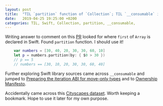 ```yaml
---
layout: post
title:  "TIL `partition` function of `Collection`; TIL `__consumable` in Swift"
date:   2019-04-25 19:25:00 +0200
categories: TIL, Swift, Collection, partition, __consumable, 
---
```

Writing answer to comment on this [PR](https://github.com/tensorflow/swift-models/pull/123) looked for where `first` of `Array` is declared in Swift. Found `partition` function. I should use it!

```swift
    var numbers = [30, 40, 20, 30, 30, 60, 10]
    let p = numbers.partition(by: { $0 > 30 })
    // p == 5
    // numbers == [30, 10, 20, 30, 30, 60, 40]
```

Further exploring Swift library sources came across `__consumable` and jumped to [Preparing the iteration ABI for move-only types](https://forums.swift.org/t/preparing-the-iteration-abi-for-move-only-types/12980) and to [Ownership Manifesto](https://github.com/apple/swift/blob/master/docs/OwnershipManifesto.md#non-copyable-types).

Accidentally came across this [Cityscapes dataset](https://www.cityscapes-dataset.com). Worth keeping a bookmark. Hope to use it later for my own purpose.

